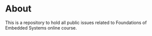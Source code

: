 # About
This is a repository to hold all public issues related to Foundations of Embedded Systems online course.
